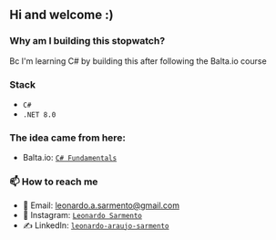 ## Hi and welcome :)

### Why am I building this stopwatch?

Bc I'm learning C# by building this after following the Balta.io course

### Stack

- `C#`
- `.NET 8.0`

### The idea came from here:

- Balta.io: [`C# Fundamentals`](https://balta.io/cursos/fundamentos-csharp)

### 📫 How to reach me
- 📧 Email: leonardo.a.sarmento@gmail.com
- 📸 Instagram: [`Leonardo Sarmento`](https://instagram.com/leonardo.a.sarmento)
- ✍️ LinkedIn: [`leonardo-araujo-sarmento`](https://linkedin.com/in/leonardo-araujo-sarmento)